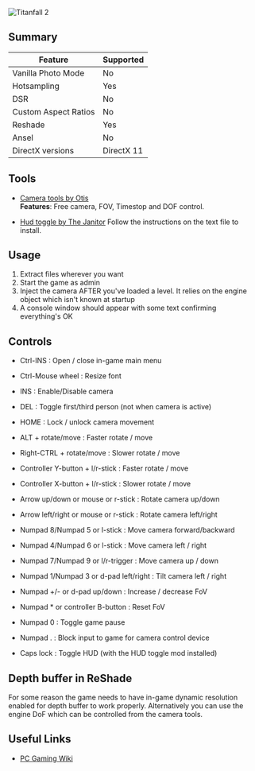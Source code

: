 ![Titanfall 2](\Images\titanfall2.png "Shot by Phoenix")

## Summary

Feature | Supported
--|--
Vanilla Photo Mode | No
Hotsampling | Yes
DSR | No
Custom Aspect Ratios | No
Reshade | Yes
Ansel | No
DirectX versions | DirectX 11
 
## Tools

* [Camera tools by Otis](https://github.com/FransBouma/InjectableGenericCameraSystem/tree/master/Cameras/Titanfall2)  
**Features**: Free camera, FOV, Timestop and DOF control.

* [Hud toggle by The Janitor](http://www.moddb.com/games/titanfall-2/downloads/toggle-hud5)
Follow the instructions on the text file to install.

## Usage

1. Extract files wherever you want
2. Start the game as admin
3. Inject the camera AFTER you've loaded a level. It relies on the engine object which isn't known at startup
4. A console window should appear with some text confirming everything's OK

## Controls

- Ctrl-INS                              : Open / close in-game main menu
- Ctrl-Mouse wheel                      : Resize font
- INS                                   : Enable/Disable camera
- DEL                                   : Toggle first/third person (not when camera is active)
- HOME                                  : Lock / unlock camera movement
- ALT + rotate/move                     : Faster rotate / move
- Right-CTRL + rotate/move              : Slower rotate / move
- Controller Y-button + l/r-stick       : Faster rotate / move
- Controller X-button + l/r-stick       : Slower rotate / move
- Arrow up/down or mouse or r-stick     : Rotate camera up/down
- Arrow left/right or mouse or r-stick  : Rotate camera left/right
- Numpad 8/Numpad 5 or l-stick          : Move camera forward/backward
- Numpad 4/Numpad 6 or l-stick          : Move camera left / right
- Numpad 7/Numpad 9 or l/r-trigger      : Move camera up / down
- Numpad 1/Numpad 3 or d-pad left/right : Tilt camera left / right
- Numpad +/- or d-pad up/down           : Increase / decrease FoV
- Numpad * or controller B-button       : Reset FoV
- Numpad 0                              : Toggle game pause
- Numpad .                              : Block input to game for camera control device

- Caps lock                             : Toggle HUD (with the HUD toggle mod installed)


## Depth buffer in ReShade
For some reason the game needs to have in-game dynamic resolution enabled for depth buffer to work properly. Alternatively you can use the engine DoF 
which can be controlled from the camera tools.

## Useful Links

* [PC Gaming Wiki](https://www.pcgamingwiki.com/wiki/Titanfall_2)